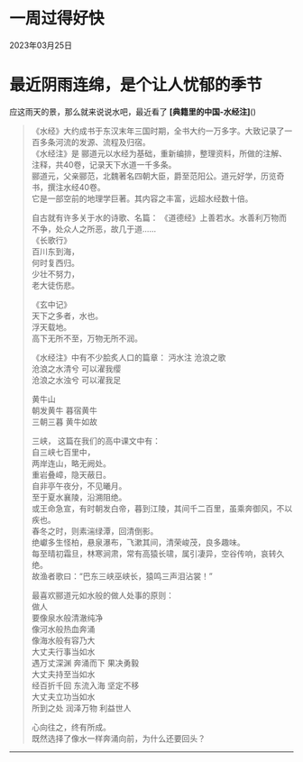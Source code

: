 # 一周过得好快
<div class="date">2023年03月25日</div>

# 最近阴雨连绵，是个让人忧郁的季节
应这雨天的景，那么就来说说水吧，最近看了 **[典籍里的中国-水经注]**()

>  《水经》大约成书于东汉末年三国时期，全书大约一万多字。大致记录了一百多条河流的发源、流程及归宿。</br>
   《水经注》是 郦道元以水经为基础，重新编排，整理资料，所做的注解、注释，共40卷，记录天下水道一千多条。</br>
    郦道元，父亲郦范，北魏著名四朝大臣，爵至范阳公。道元好学，历览奇书，撰注水经40卷。</br>
    它是一部空前的地理学巨著。其内容之丰富，远超水经数十倍。</br>
>
>   自古就有许多关于水的诗歌、名篇：
>  《道德经》上善若水。水善利万物而不争，处众人之所恶，故几于道......</br>
>  《长歌行》</br>
    百川东到海，</br>
    何时复西归。</br>
    少壮不努力，</br>
    老大徒伤悲。</br>
>
>  《玄中记》</br>
    天下之多者，水也。</br>
    浮天载地。</br>
    高下无所不至，万物无所不润。</br>
>   
>  《水经注》中有不少脍炙人口的篇章：
>   沔水注 沧浪之歌</br>
    沧浪之水清兮 可以濯我缨</br>
    沧浪之水浊兮 可以濯我足</br>
>
>   黄牛山</br>
    朝发黄牛 暮宿黄牛</br>
    三朝三暮 黄牛如故</br>
>
>   三峡， 这篇在我们的高中课文中有：</br>
    自三峡七百里中，</br>
    两岸连山，略无阙处。</br>
    重岩叠嶂，隐天蔽日。</br>
    自非亭午夜分，不见曦月。</br>
    至于夏水襄陵，沿溯阻绝。</br>
    或王命急宣，有时朝发白帝，暮到江陵，其间千二百里，虽乘奔御风，不以疾也。</br>
    春冬之时，则素湍绿潭，回清倒影。</br>
    绝巘多生怪柏，悬泉瀑布，飞漱其间，清荣峻茂，良多趣味。</br>
    每至晴初霜旦，林寒涧肃，常有高猿长啸，属引凄异，空谷传响，哀转久绝。</br>
    故渔者歌曰：“巴东三峡巫峡长，猿鸣三声泪沾裳！”</br>
>
>   最喜欢郦道元如水般的做人处事的原则：</br>
>   做人</br>
    要像泉水般清澈纯净</br>
    像河水般热血奔涌<br>
    像海水般有容乃大</br>
    大丈夫行事当如水</br>
    遇万丈深渊 奔涌而下 果决勇毅</br>
    大丈夫持至当如水</br>
    经百折千回 东流入海 坚定不移</br>
    大丈夫立功当如水</br>
    所到之处 润泽万物 利益世人</br>
>
>   心向往之，终有所成。</br>
    既然选择了像水一样奔涌向前，为什么还要回头？</br>

***    